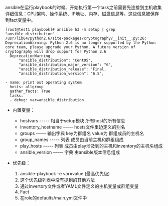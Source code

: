 ansible在运行playbook的时候、开始执行第一个task之前需要先连接到主机收集详细信息：CPU架构、操作系统、IP地址、内存、磁盘信息等。这些信息被保存到fact变量中。

```
[root@test1 playbook]# ansible h3 -m setup | grep "ansible_distribution"
/usr/lib64/python2.6/site-packages/cryptography/__init__.py:26: DeprecationWarning: Python 2.6 is no longer supported by the Python core team, please upgrade your Python. A future version of cryptography will drop support for Python 2.6  
  DeprecationWarning
      "ansible_distribution": "CentOS",
      "ansible_distribution_major_version": "6",
      "ansible_distribution_release": "Final,
      "ansible_distribution_version": "6.5",
```
```
- name: print out operating system
  hosts: allgroup
  gather_facts: True
  tasks:
  - debug: var=ansible_distribution
```

- 内置变量：
    - hostvars ----- 相当于setup模块 所有host的所有信息
    - inventory_hostname ----- hosts文件里边定义的别名
    - groups ----- 输出字典 key为群组名  value为 群组成员的主机名
    - group_names ----- 列表 成员由当前主机和群组组成
    - play_hosts ----- 列表 成员由play涉及到的主机和inventory的主机名组成
    - ansible_version ----- 字典 由ansible版本信息组成




- 优先级：
    1. ansible-playbook -e var=value (最高优先级)
    2. 这个优先级列表中没有提到的其他方法
    3. 通过invertory文件或者YAML文件定义的主机变量或群组变量
    4. Fact
    5. 在role的defaults/main.yml文件中
